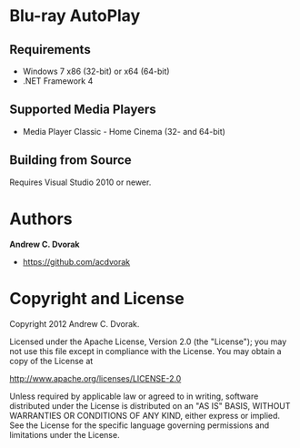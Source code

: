 # Blu-ray AutoPlay

## Requirements

*  Windows 7 x86 (32-bit) or x64 (64-bit)
*  .NET Framework 4

## Supported Media Players

*  Media Player Classic - Home Cinema (32- and 64-bit)

## Building from Source

Requires Visual Studio 2010 or newer.

# Authors

**Andrew C. Dvorak**

*  https://github.com/acdvorak

# Copyright and License

Copyright 2012 Andrew C. Dvorak.

Licensed under the Apache License, Version 2.0 (the "License");
you may not use this file except in compliance with the License.
You may obtain a copy of the License at

http://www.apache.org/licenses/LICENSE-2.0

Unless required by applicable law or agreed to in writing, software
distributed under the License is distributed on an "AS IS" BASIS,
WITHOUT WARRANTIES OR CONDITIONS OF ANY KIND, either express or implied.
See the License for the specific language governing permissions and
limitations under the License.
